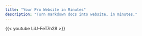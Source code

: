 ```yaml
---
title: "Your Pro Website in Minutes"
description: "Turn markdown docs into website, in minutes."
---
```


{{< youtube LiU-FeT7n28 >}}